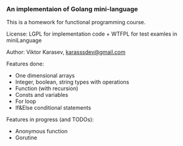 ### An implementaion of Golang mini-language

This is a homework for functional programming course.

License: LGPL for implementation code + WTFPL for test examles in miniLanguage

Author: Viktor Karasev, karasssdev@gmail.com

Features done:

- One dimensional arrays
- Integer, boolean, string types with operations
- Function (with recursion) 
- Consts and variables
- For loop
- If&Else conditional statements

Features in progress (and TODOs):

- Anonymous function
- Gorutine

